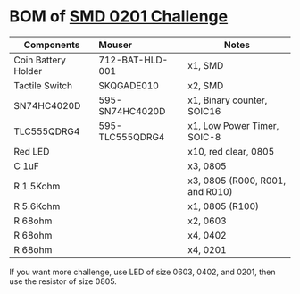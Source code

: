 # BOM of [SMD 0201 Challenge](https://nwmaker.com/smd0201) 
 
| Components | Mouser | Notes |
| ---------- |:------ | ----- |
| Coin Battery Holder | 712-BAT-HLD-001 | x1, SMD |
| Tactile Switch | SKQGADE010 | x2, SMD |
| SN74HC4020D | 595-SN74HC4020D | x1, Binary counter, SOIC16 |
| TLC555QDRG4 | 595-TLC555QDRG4 | x1, Low Power Timer, SOIC-8 |
| Red LED | | x10, red clear, 0805 |
| C 1uF | | x3, 0805 |
| R 1.5Kohm | | x3, 0805 (R000, R001, and R010) |
| R 5.6Kohm | | x1, 0805 (R100)|
| R 68ohm | | x2, 0603 |
| R 68ohm | | x4, 0402 |
| R 68ohm | | x4, 0201 |

If you want more challenge, use LED of size 0603, 0402, and 0201, then use the resistor of size 0805.
